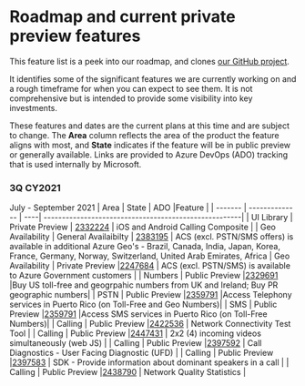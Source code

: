 # Roadmap and current private preview features

This feature list is a peek into our roadmap, and clones [our GitHub project](https://github.com/Azure/Communication/projects/1). 

It identifies some of the significant features we are currently working on and a rough timeframe for when you can expect to see them. It is not comprehensive but is intended to provide some visibility into key investments.

These features and dates are the current plans at this time and are subject to change. The **Area** column reflects the area of the product the feature aligns with most, and **State**  indicates if the feature will be in public preview or generally available.  Links are provided to Azure DevOps (ADO) tracking that is used internally by Microsoft.

### 3Q CY2021
July - September 2021
| Area    | State          | ADO |Feature                                                |
| ------- | -------------- | ----| ------------------------------------------------------|
| UI Library | Private Preview | [2332224](https://skype.visualstudio.com/SPOOL/_workitems/edit/2332224) | iOS and Android Calling Composite |
| Geo Availability | General Availaibilty | [2383195](https://skype.visualstudio.com/SPOOL/_workitems/edit/2383195) | ACS (excl. PSTN/SMS offers) is available in additional Azure Geo's - Brazil, Canada, India, Japan, Korea, France, Germany, Norway, Switzerland, United Arab Emirates, Africa
| Geo Availability | Private Preview |[2247684](https://skype.visualstudio.com/SPOOL/_workitems/edit/2247684) | ACS (excl. PSTN/SMS) is available to Azure Government customers |
| Numbers    | Public Preview |[2329691](https://skype.visualstudio.com/SPOOL/_workitems/edit/2329691)  |Buy US toll-free and geogrpahic numbers from UK and Ireland; Buy PR geographic numbers|
| PSTN    | Public Preview |[2359791](https://skype.visualstudio.com/SPOOL/_workitems/edit/2359791)  |Access Telephony services in Puerto Rico (on Toll-Free and Geo Numbers)|
| SMS    | Public Preview |[2359791](https://skype.visualstudio.com/SPOOL/_workitems/edit/2359791)  |Access SMS services in Puerto Rico (on Toll-Free Numbers)|
| Calling | Public Preview  |[2422536](https://skype.visualstudio.com/SPOOL/_workitems/edit/2422536)  | Network Connectivity Test Tool |
| Calling | Public Preview  |[2447431](https://skype.visualstudio.com/SPOOL/_workitems/edit/2447431)  | 2x2 (4) incoming videos simultaneously (web JS) |
| Calling | Public Preview  |[2397592](https://skype.visualstudio.com/SPOOL/_workitems/edit/2397592)  | Call Diagnostics - User Facing Diagnostic (UFD) |
| Calling | Public Preview  |[2397583](https://skype.visualstudio.com/SPOOL/_workitems/edit/2397583)  | SDK - Provide information about dominant speakers in a call |
| Calling | Public Preview  |[2438790](https://skype.visualstudio.com/SPOOL/_workitems/edit/2438790)  | Network Quality Statistics |



